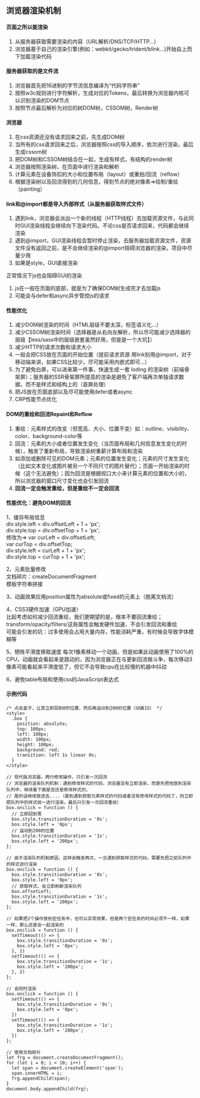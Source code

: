 ## 浏览器渲染机制

#### 页面之所以能渲染

1. 从服务器获取需要渲染的内容（URL解析/DNS/TCP/HTTP...） 
2. 浏览器基于自己的渲染引擎(例如：webkit/gecko/trident/blink...)开始自上而下加载渲染代码

#### 服务器获取的是文件流

1. 浏览器首先把16进制的字节流信息编译为“代码字符串”
2. 按照w3c规则进行字符解析，生成对应的Tokens，最后转换为浏览器内核可以识别渲染的DOM节点
3. 按照节点最后解析为对应的树DOM树，CSSOM树，Render树

#### 浏览器

1. 在css资源还没有请求回来之前，先生成DOM树
2. 当所有的css请求回来之后，浏览器按照css的导入顺序，依次进行渲染，最后生成cssom树
3. 把DOM树和CSSOM树结合在一起，生成有样式，有结构的render树
4. 浏览器按照渲染树，在页面中进行渲染和解析
5. 计算元素在设备饰扣的大小和位置布局（layout）或重拍/回流（reflow）
6. 根据渲染树以及回流得到的几何信息，得到节点的绝对像素=>绘制/重绘（painting）

#### link和@import都是导入外部样式（从服务器获取样式文件）

1. 遇到link，浏览器会派出一个新的线程（HTTP线程）去加载资源文件，与此同时GUI渲染线程会继续向下渲染代码。不论css是否请求回来，代码都会继续渲染
2. 遇到@import，GUI渲染线程会暂时停止渲染，去服务器加载资源文件，资源文件没有返回之前，是不会继续渲染的@import阻碍浏览器的渲染，项目中尽量少用
3. 如果是style，GUI直接渲染

正常情况下js也会阻碍GUI的渲染

1. js在一般在页面的底部，就是为了确保DOM树生成完才去加载js
2. 可能会与defer和async异步管控js的请求

#### 性能优化

1. 减少DOM树渲染的时间（HTML层级不要太深，标签语义化...）
2. 减少CSSOM树渲染时间（选择器是从右向左解析，所以尽可能减少选择器的层级【less/sass中的层级嵌套虽然好用，但是是一个大坑】）
3. 减少HTTP的请求次数和请求大小
4. 一般会把CSS放在页面的开始位置（提前请求资源 用link别用@import，对于移动端来讲，如果CSS比较少，尽可能采用内嵌式即可...）
5. 为了避免白屏，可以进来第一件事，快速生成一套 loding 的渲染树（前端骨架屏）；服务器的SSR骨架屏所提高的渲染是避免了客户端再次单独请求数据，而不是样式和结构上的（首屏处理）
6. 把JS放在页面底部以及尽可能使用defer或者async
7. CRP性能节点优化

#### DOM的重绘和回流Repaint和Reflow

1. 重绘：元素样式的改变（但宽高、大小、位置不变）如：outline、visibility、color、background-color等
2. 回流：元素的大小或者位置发生变化（当页面布局和几何信息发生变化的时候），触发了重新布局，导致渲染树重薪计算布局和渲染
3. 如添加或删除可见的DOM元素；元素的位置发生变化；元素的尺寸发生变化（比如文本变化或图片被另一个不同尺寸的图片替代）；页面一开始渲染的时候（这个无法避免）；因为回流是根据视口大小来计算元素的位置和大小的，所以浏览器的窗口尺寸变化也会引发回流
4. **回流一定会触发重绘，但是重绘不一定会回流**

#### 性能优化：避免DOM的回流

1、缓存布局信息  
div.style.left = div.offsetLeft + 1 + 'px';  
div.style.top = div.offsetTop + 1 + 'px';  
修改为=>
var curLeft = div.offsetLeft;  
var curTop = div.offsetTop;  
div.style.left = curLeft + 1 + 'px';  
div.style.top = curTop + 1 + 'px';  

2、元素批量修改  
文档碎片：createDocumentFragment  
模板字符串拼接

3、动画效果应用position属性为absolute或fixed的元素上（脱离文档流）

4、CSS3硬件加速（GPU加速）  
比起考虑如何减少回流重绘，我们更期望的是，根本不要回流重绘；transform/opacity/filters/这些属性会触发硬件加速，不会引发回流和重绘  
可能会引发的坑：过多使用会占用大量内存，性能消耗严重，有时候会导致字体模糊等

5、牺牲平滑度换取速度
每次1像素移动一个动画，但是如果此动画使用了100%的CPU，动画就会看起来是跳动的，因为浏览器正在与更新回流做斗争，每次移动3像素可能看起来平滑度低了，但它不会导致cpu在比较慢的机器中抖动

6、避免table布局和使用css的JavaScript表达式

#### 示例代码

	/* 点击盒子，让其立即回到0的位置，然后再运动到200的位置（动画1S） */
	<style>
	  .box {
	    position: absolute;
	    top: 100px;
	    left: 100px;
	    width: 100px;
	    height: 100px;
	    background: red;
	    transition: left 1s linear 0s;
	  }
	</style>

	// 现代版浏览器，两行修改操作，只引发一次回流
    // 浏览器的渲染队列机制：遇到修改样式的代码，浏览器没有立即渲染，而是先把他放到渲染队列中，继续看下面是否还是修改样式的，
    // 是的话继续放进去....（直到遇到获取元素样式的代码或者没有修改样式的代码了，则立即把队列中的样式统一进行渲染，最后只引发一次回流重绘）
	box.onclick = function () {
	  // 立即回到零
	  box.style.transitionDuration = '0s';
	  box.style.left = '0px';
	  // 运动到200的位置
	  box.style.transitionDuration = '1s';
	  box.style.left = '200px';
	};

	// 由于渲染队列机制原因，这样会触发两次，一旦遇到获取样式的代码，需要先把之前队列中的样式进行渲染
	box.onclick = function () {
	  box.style.transitionDuration = '0s';
	  box.style.left = '0px';
	  // 获取样式，会立即刷新渲染队列
	  box.offsetLeft;
	  box.style.transitionDuration = '1s';
	  box.style.left = '200px';
	};

	// 如果把2个操作放到宏任务中，也可以实现效果，但是两个宏任务的时间必须不一样，如果一样，那么还是会一起渲染的
	box.onclick = function () {
	  setTimeout(() => {
	    box.style.transitionDuration = '0s';
	    box.style.left = '0px';
	  }, 1)
	  setTimeout(() => {
	    box.style.transitionDuration = '1s';
	    box.style.left = '200px';
	  }, 2)
	};

	// 会同时渲染
	box.onclick = function () {
	  setTimeout(() => {
	    box.style.transitionDuration = '0s';
	    box.style.left = '0px';
	  })
	  setTimeout(() => {
	    box.style.transitionDuration = '1s';
	    box.style.left = '200px';
	  })
	};

	// 使用文档碎片
	let frg = document.createDocumentFragment();
	for (let i = 0; i < 10; i++) {
	  let span = document.createElement('span');
	  span.innerHTML = i;
	  frg.appendChild(span);
	}
	document.body.appendChild(frg);
